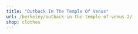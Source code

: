 ```yaml
---
title: "Outback In The Temple Of Venus"
url: /berkeley/outback-in-the-temple-of-venus-2/
shop: clothes
---
```


